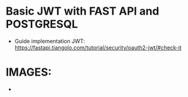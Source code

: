 # Basic JWT with FAST API and POSTGRESQL 

- Guide implementation JWT: https://fastapi.tiangolo.com/tutorial/security/oauth2-jwt/#check-it 

# IMAGES: 

- 